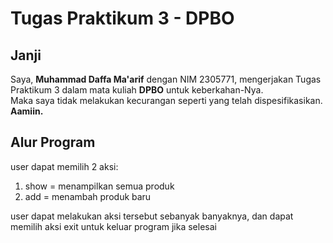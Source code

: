 # Tugas Praktikum 3 - DPBO

## **Janji**
Saya, **Muhammad Daffa Ma'arif** dengan NIM 2305771, mengerjakan Tugas Praktikum 3 dalam mata kuliah **DPBO** untuk keberkahan-Nya.  
Maka saya tidak melakukan kecurangan seperti yang telah dispesifikasikan. **Aamiin.**  

## **Alur Program**
user dapat memilih 2 aksi:
1. show = menampilkan semua produk
2. add = menambah produk baru

user dapat melakukan aksi tersebut sebanyak banyaknya, dan dapat memilih aksi exit untuk keluar program jika selesai
